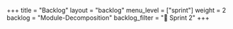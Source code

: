 +++
title = "Backlog"
layout = "backlog"
menu_level = ["sprint"]
weight = 2
backlog = "Module-Decomposition"
backlog_filter = "📅 Sprint 2"
+++
